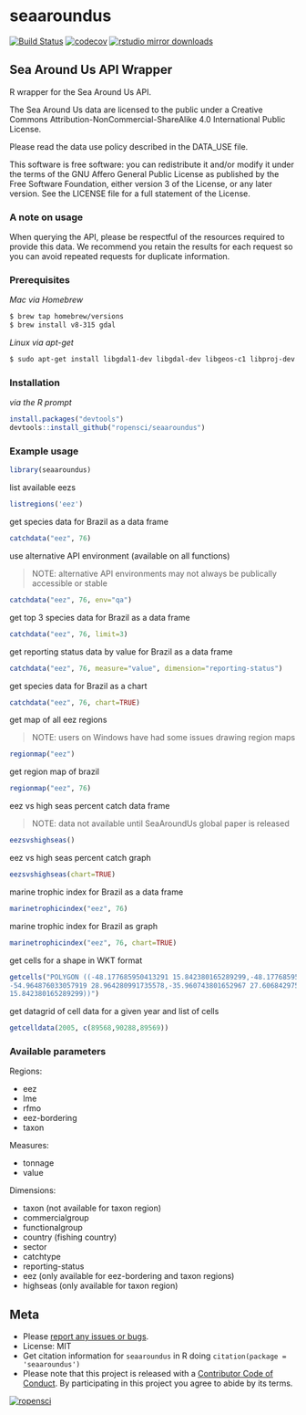 seaaroundus
===========



[![Build Status](https://api.travis-ci.org/ropensci/seaaroundus.svg?branch=master)](https://travis-ci.org/ropensci/seaaroundus)
[![codecov](https://codecov.io/gh/ropensci/seaaroundus/branch/master/graph/badge.svg)](https://codecov.io/gh/ropensci/seaaroundus)
[![rstudio mirror downloads](https://cranlogs.r-pkg.org/badges/seaaroundus)](https://github.com/metacran/cranlogs.app)


## Sea Around Us API Wrapper

R wrapper for the Sea Around Us API.

The Sea Around Us data are licensed to the public under a Creative Commons Attribution-NonCommercial-ShareAlike
    4.0 International Public License.

Please read the data use policy described in the DATA_USE file.

This software is free software:  you can redistribute it and/or modify
    it under the terms of the GNU Affero General Public License as published by
    the Free Software Foundation, either version 3 of the License, or
    any later version.  See the LICENSE file for a full statement of the License.

### A note on usage

When querying the API, please be respectful of the resources required to provide this data. We recommend you retain the results for each request so you can avoid repeated requests for duplicate information.


### Prerequisites

*Mac via Homebrew*
```bash
$ brew tap homebrew/versions
$ brew install v8-315 gdal
```

*Linux via apt-get*
```bash
$ sudo apt-get install libgdal1-dev libgdal-dev libgeos-c1 libproj-dev
```


### Installation

*via the R prompt*


```r
install.packages("devtools")
devtools::install_github("ropensci/seaaroundus")
```

### Example usage


```r
library(seaaroundus)
```

list available eezs


```r
listregions('eez')
```

get species data for Brazil as a data frame


```r
catchdata("eez", 76)
```

use alternative API environment (available on all functions)
> NOTE: alternative API environments may not always be publically accessible or stable


```r
catchdata("eez", 76, env="qa")
```

get top 3 species data for Brazil as a data frame


```r
catchdata("eez", 76, limit=3)
```

get reporting status data by value for Brazil as a data frame


```r
catchdata("eez", 76, measure="value", dimension="reporting-status")
```

get species data for Brazil as a chart


```r
catchdata("eez", 76, chart=TRUE)
```

get map of all eez regions
> NOTE: users on Windows have had some issues drawing region maps


```r
regionmap("eez")
```

get region map of brazil


```r
regionmap("eez", 76)
```

eez vs high seas percent catch data frame
> NOTE: data not available until SeaAroundUs global paper is released


```r
eezsvshighseas()
```

eez vs high seas percent catch graph


```r
eezsvshighseas(chart=TRUE)
```

marine trophic index for Brazil as a data frame


```r
marinetrophicindex("eez", 76)
```

marine trophic index for Brazil as graph


```r
marinetrophicindex("eez", 76, chart=TRUE)
```

get cells for a shape in WKT format


```r
getcells("POLYGON ((-48.177685950413291 15.842380165289299,-48.177685950413291 15.842380165289299,
-54.964876033057919 28.964280991735578,-35.960743801652967 27.606842975206646,-48.177685950413291
15.842380165289299))")
```

get datagrid of cell data for a given year and list of cells


```r
getcelldata(2005, c(89568,90288,89569))
```

### Available parameters

Regions:

* eez
* lme
* rfmo
* eez-bordering
* taxon

Measures:

* tonnage
* value

Dimensions:

* taxon (not available for taxon region)
* commercialgroup
* functionalgroup
* country (fishing country)
* sector
* catchtype
* reporting-status
* eez (only available for eez-bordering and taxon regions)
* highseas (only available for taxon region)


## Meta

* Please [report any issues or bugs](https://github.com/ropensci/seaaroundus/issues).
* License: MIT
* Get citation information for `seaaroundus` in R doing `citation(package = 'seaaroundus')`
* Please note that this project is released with a [Contributor Code of Conduct](CONDUCT.md). By participating in this project you agree to abide by its terms.

[![ropensci](https://ropensci.org/public_images/github_footer.png)](https://ropensci.org)
